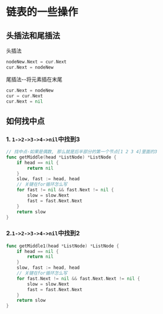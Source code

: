 # 链表的一些操作

## 头插法和尾插法

头插法

```go
nodeNew.Next = cur.Next
cur.Next = nodeNew
```

尾插法--将元素插在末尾

```go
cur.Next = nodeNew
cur = cur.Next
cur.Next = nil
```



## 如何找中点

### 1. `1->2->3->4->nil`中找到3

```go
// 找中点-如果是偶数, 那么就是后半部分的第一个节点[1 2 3 4]里面的3
func getMiddle(head *ListNode) *ListNode {
	if head == nil {
		return nil
	}
	slow, fast := head, head
    // 关键在for循环怎么写
	for fast != nil && fast.Next != nil {
		slow = slow.Next
		fast = fast.Next.Next
	}
	return slow
}
```



### 2.`1->2->3->4->nil`中找到2

```go
func getMiddle1(head *ListNode) *ListNode {
	if head == nil {
		return nil
	}
	slow, fast := head, head
    // 关键在for循环怎么写
	for fast.Next != nil && fast.Next.Next != nil {
		slow = slow.Next
		fast = fast.Next.Next
	}
	return slow
}
```

